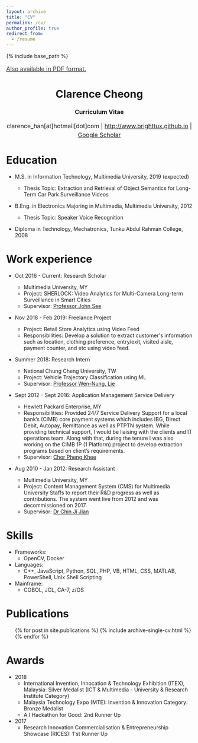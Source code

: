 ```yaml
---
layout: archive
title: "CV"
permalink: /cv/
author_profile: true
redirect_from:
  - /resume
---
```


{% include base_path %}


<a style="line-height: 1.5;" href="https://github.com/BrightTux/brighttux.github.io/raw/master/files/cv.pdf"><span style="color: #333333;"><span id="printThis" style="font-size: medium;">Also available in PDF format.</span></span></a>
<h1 class="western" align="center"><b>Clarence Cheong</b></h1>
<p style="line-height: 1.5;" align="center"><span style="font-size: medium;"><b>Curriculum Vitae</b> </span></p>
<p style="line-height: 1.5;" align="center"><span style="font-size: medium;">clarence_han[at]hotmail[dot]com | <a href="http://www.brighttux.github.io/">http://www.brighttux.github.io</a> | <a href="https://scholar.google.com/citations?user=z8n5LTEAAAAJ&hl=en">Google Scholar</a></span></p>




<script>
console.log("Use printcv() to set certain elements to hidden");
  
function printcv()
{
  console.log("function printcv called");
  
  document.getElementById("printThis").style.visibility = "hidden"; 
  document.getElementsByClassName("page__title")[0].style.visibility = "hidden";
  document.getElementsByClassName("btn btn--inverse")[0].style.visibility = "hidden";
  console.log("Remember to change the scale to 72% before printing");

};
  
</script>




Education
======

* M.S. in Information Technology, Multimedia University, 2019 (expected)
  * Thesis Topic: Extraction and Retrieval of Object Semantics for Long-Term Car Park Surveillance Videos

* B.Eng. in Electronics Majoring in Multimedia, Multimedia University, 2012
  * Thesis Topic: Speaker Voice Recognition

* Diploma in Technology, Mechatronics, Tunku Abdul Rahman College, 2008


Work experience
======
* Oct 2016 - Current: Research Scholar
  * Multimedia University, MY
  * Project: SHERLOCK: Video Analytics for Multi-Camera Long-term Surveillance in Smart Cities
  * Supervisor: [Professor John See](http://pesona.mmu.edu.my/~johnsee/)
  
* Nov 2018 - Feb 2019: Freelance Project
  * Project: Retail Store Analytics using Video Feed 
  * Responsibilities: Develop a solution to extract customer's information such as location, clothing preference, entry/exit, visited aisle, payment counter, and etc using video feed.

* Summer 2018: Research Intern
  * National Chung Cheng University, TW
  * Project: Vehicle Trajectory Classification using ML
  * Supervisor: [Professor Wen-Nung, Lie](http://www.dsp.ee.ccu.edu.tw/wnlie/)
  
* Sept 2012 - Sept 2016: Application Management Service Delivery
  * Hewlett Packard Enterprise, MY
  * Responsibilities: Provided 24/7 Service Delivery Support for a local bank’s (CIMB) core payment systems which includes IBG, Direct Debit, Autopay, Remittance as well as PTPTN system. While providing technical support, I would be liaising with the clients and IT operations team. Along with that, during the tenure I was also working on the CIMB 1P (1 Platform) project to develop extraction programs based on client’s requirements.
  * Supervisor: [Chor Pheng Khee](https://my.linkedin.com/in/chor-pheng-khee-652685133)

* Aug 2010 - Jan 2012: Research Assistant
  * Multimedia University, MY
  * Project: Content Management System (CMS) for Multimedia University Staffs to report their R&D progress as well as contributions. The system went live from 2012 and was decommissioned on 2017.
  * Supervisor: [Dr Chin Ji Jian](https://mmuexpert.mmu.edu.my/jjchin)
  
Skills
======
* Frameworks: 
  * OpenCV, Docker
* Languages: 
  * C++, JavaScript, Python, SQL, PHP, VB, HTML, CSS, MATLAB, PowerShell, Unix Shell Scripting
* Mainframe: 
  * COBOL, JCL, CA-7, z/OS



Publications
======
  <ul>{% for post in site.publications %}
    {% include archive-single-cv.html %}
  {% endfor %}</ul>


Awards
======
* 2018
  * International Invention, Innocation & Technology Exhibition (ITEX), Malaysia: Silver Medalist (ICT & Multimedia - University & Research Institute Category)
  * Malaysia Technology Expo (MTE): Invention & Innovation Category: Bronze Medalist
  * A.I Hackathon for Good: 2nd Runner Up
* 2017
  * Research Innovation Commercialisation & Entrepreneurship Showcase (RICES): 1'st Runner Up 

<!---
Talks
======
  <ul>{% for post in site.talks %}
    {% include archive-single-talk-cv.html %}
  {% endfor %}</ul>
  
Teaching
======
  <ul>{% for post in site.teaching %}
    {% include archive-single-cv.html %}
  {% endfor %}</ul>
  
Service and leadership
======
* Currently signed in to 43 different slack teams
-->
